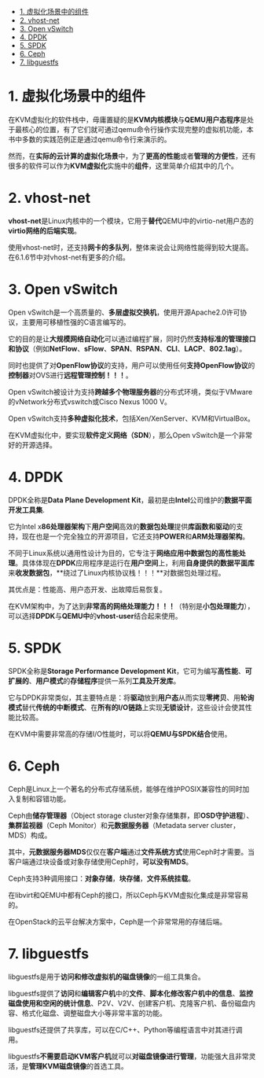 
<!-- @import "[TOC]" {cmd="toc" depthFrom=1 depthTo=6 orderedList=false} -->

<!-- code_chunk_output -->

- [1. 虚拟化场景中的组件](#1-虚拟化场景中的组件)
- [2. vhost-net](#2-vhost-net)
- [3. Open vSwitch](#3-open-vswitch)
- [4. DPDK](#4-dpdk)
- [5. SPDK](#5-spdk)
- [6. Ceph](#6-ceph)
- [7. libguestfs](#7-libguestfs)

<!-- /code_chunk_output -->

# 1. 虚拟化场景中的组件

在KVM虚拟化的软件栈中，毋庸置疑的是**KVM内核模块**与**QEMU用户态程序**是处于最核心的位置，有了它们就可通过qemu命令行操作实现完整的虚拟机功能，本书中多数的实践范例正是通过qemu命令行来演示的。

然而，在**实际的云计算的虚拟化场景**中，为了**更高的性能**或者**管理的方便性**，还有很多的软件可以作为**KVM虚拟化**实施中的**组件**，这里简单介绍其中的几个。

# 2. vhost-net

**vhost\-net**是Linux内核中的一个模块，它用于**替代**QEMU中的virtio\-net用户态的**virtio网络的后端实现**。

使用vhost\-net时，还支持**网卡的多队列**，整体来说会让网络性能得到较大提高。在6.1.6节中对vhost\-net有更多的介绍。

# 3. Open vSwitch

Open vSwitch是一个高质量的、**多层虚拟交换机**，使用开源Apache2.0许可协议，主要用可移植性强的C语言编写的。

它的目的是让**大规模网络自动化**可以通过编程扩展，同时仍然**支持标准的管理接口和协议**（例如**NetFlow**、**sFlow**、**SPAN**、**RSPAN**、**CLI**、**LACP**、**802.1ag**）。

同时也提供了对**OpenFlow协议**的支持，用户可以使用任何**支持OpenFlow协议**的**控制器**对OVS进行**远程管理控制！！！**。

Open vSwitch被设计为支持**跨越多个物理服务器**的分布式环境，类似于VMware的vNetwork分布式vswitch或Cisco Nexus 1000 V。

Open vSwitch支持**多种虚拟化技术**，包括Xen/XenServer、KVM和VirtualBox。

在KVM虚拟化中，要实现**软件定义网络（SDN**），那么Open vSwitch是一个非常好的开源选择。

# 4. DPDK

DPDK全称是**Data Plane Development Kit**，最初是由**Intel**公司维护的**数据平面开发工具集**. 

它为Intel x**86处理器架构**下**用户空间**高效的**数据包处理**提供**库函数和驱动**的支持，现在也是一个完全独立的开源项目，它还支持**POWER**和**ARM处理器架构**。

不同于Linux系统以通用性设计为目的，它专注于**网络应用中数据包的高性能处理**。具体体现在**DPDK**应用程序是运行在**用户空间**上，利用**自身提供的数据平面库**来**收发数据包**，**绕过了Linux内核协议栈！！！**对数据包处理过程。

其优点是：性能高、用户态开发、出故障后易恢复。

在KVM架构中，为了达到**非常高的网络处理能力！！！**（特别是**小包处理能力**），可以选择**DPDK**与**QEMU中**的**vhost\-user**结合起来使用。

# 5. SPDK

SPDK全称是**Storage Performance Development Kit**，它可为编写**高性能**、**可扩展的**、**用户模式**的**存储程序**提供一系列**工具及开发库**。

它与DPDK非常类似，其主要特点是：将**驱动**放到**用户态**从而实现**零拷贝**、用**轮询模式**替代**传统的中断模式**、在**所有的I/O链路**上实现**无锁设计**，这些设计会使其性能比较高。

在KVM中需要非常高的存储I/O性能时，可以将**QEMU与SPDK结合**使用。

# 6. Ceph

Ceph是Linux上一个著名的分布式存储系统，能够在维护POSIX兼容性的同时加入复制和容错功能。

Ceph由**储存管理器**（Object storage cluster对象存储集群，即**OSD守护进程**）、**集群监视器**（Ceph Monitor）和**元数据服务器**（Metadata server cluster，MDS）构成。

其中，**元数据服务器MDS**仅仅在**客户端**通过**文件系统方式**使用Ceph时才需要。当客户端通过块设备或对象存储使用Ceph时，**可以没有MDS**。

Ceph支持3种调用接口：**对象存储**，**块存储**，**文件系统挂载**。

在libvirt和QEMU中都有Ceph的接口，所以Ceph与KVM虚拟化集成是非常容易的。

在OpenStack的云平台解决方案中，Ceph是一个非常常用的存储后端。

# 7. libguestfs

libguestfs是用于**访问和修改虚拟机的磁盘镜像**的一组工具集合。

libguestfs提供了**访问**和**编辑客户机**中的**文件**、**脚本化修改客户机中的信息**、**监控磁盘使用和空闲的统计信息**、P2V、V2V、创建客户机、克隆客户机、备份磁盘内容、格式化磁盘、调整磁盘大小等非常丰富的功能。

libguestfs还提供了共享库，可以在C/C++、Python等编程语言中对其进行调用。

libguestfs**不需要启动KVM客户机**就可以**对磁盘镜像进行管理**，功能强大且非常灵活，是**管理KVM磁盘镜像**的首选工具。
